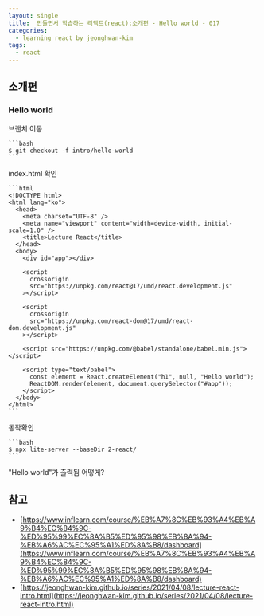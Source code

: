 ```yaml
---
layout: single
title:  만들면서 학습하는 리액트(react):소개편 - Hello world - 017
categories: 
  - learning react by jeonghwan-kim
tags: 
  - react
---
```


## 소개편 

### Hello world

브랜치 이동

    ```bash
    $ git checkout -f intro/hello-world
    ```

index.html 확인

    ```html
    <!DOCTYPE html>
    <html lang="ko">
      <head>
        <meta charset="UTF-8" />
        <meta name="viewport" content="width=device-width, initial-scale=1.0" />
        <title>Lecture React</title>
      </head>
      <body>
        <div id="app"></div>

        <script
          crossorigin
          src="https://unpkg.com/react@17/umd/react.development.js"
        ></script>

        <script
          crossorigin
          src="https://unpkg.com/react-dom@17/umd/react-dom.development.js"
        ></script>

        <script src="https://unpkg.com/@babel/standalone/babel.min.js"></script>

        <script type="text/babel">
          const element = React.createElement("h1", null, "Hello world");
          ReactDOM.render(element, document.querySelector("#app"));
        </script>
      </body>
    </html>
    ```

동작확인

    ```bash
    $ npx lite-server --baseDir 2-react/
    ```

"Hello world"가 출력됨 어떻게?

## 참고
- [https://www.inflearn.com/course/%EB%A7%8C%EB%93%A4%EB%A9%B4%EC%84%9C-%ED%95%99%EC%8A%B5%ED%95%98%EB%8A%94-%EB%A6%AC%EC%95%A1%ED%8A%B8/dashboard](https://www.inflearn.com/course/%EB%A7%8C%EB%93%A4%EB%A9%B4%EC%84%9C-%ED%95%99%EC%8A%B5%ED%95%98%EB%8A%94-%EB%A6%AC%EC%95%A1%ED%8A%B8/dashboard)
- [https://jeonghwan-kim.github.io/series/2021/04/08/lecture-react-intro.html](https://jeonghwan-kim.github.io/series/2021/04/08/lecture-react-intro.html)
